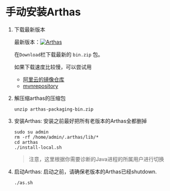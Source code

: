 手动安装Arthas
===

1. 下载最新版本

    最新版本：[![Arthas](https://img.shields.io/maven-central/v/com.taobao.arthas/arthas-packaging.svg?style=flat-square "Arthas")](http://search.maven.org/classic/#search%7Cga%7C1%7Cg%3A%22com.taobao.arthas%22%20AND%20a%3A%22arthas-packaging%22)

    在`Download`栏下载最新的 `bin.zip` 包。

    如果下载速度比较慢，可以尝试用

    * [阿里云的镜像仓库](http://maven.aliyun.com/mvn/search)
    * [mvnrepository](http://mvnrepository.com/artifact/com.taobao.arthas/arthas-packaging)

2. 解压缩arthas的压缩包
    ```
    unzip arthas-packaging-bin.zip
    ```

3. 安装Arthas: 安装之前最好把所有老版本的Arthas全都删掉
    ```
    sudo su admin
    rm -rf /home/admin/.arthas/lib/*
    cd arthas
    ./install-local.sh
    ```
    > 注意，这里根据你需要诊断的Java进程的所属用户进行切换

4. 启动Arthas: 启动之前，请确保老版本的Arthas已经shutdown.

    ```
    ./as.sh
    ```